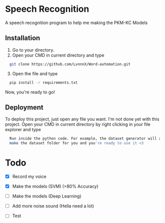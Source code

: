 
# Speech Recognition
A speech recognition program to help me making the PKM-KC Models
## Installation

1. Go to your directory.
2. Open your CMD in current directory and type 
```bash
  git clone https://github.com/LvnnnX/Word-automation.git
```
3. Open the file and type
```bash
  pip install -r requirements.txt
```
Now, you're ready to go!
    
## Deployment
To deploy this project, just open any file you want. I'm not done yet with this project.
Open your CMD in current directory by right clicking in your file explorer and type

```bash
  Run inside the python code. For example, the dataset generator will automatically 
  make the dataset folder for you and you're ready to use it <3
```


# Todo
- [x] Record my voice
- [x] Make the models (SVM) (>80% Accuracy)
- [ ] Make the models (Deep Learning) 
- [ ] Add more noise sound (Hella need a lot)
- [ ] Test


